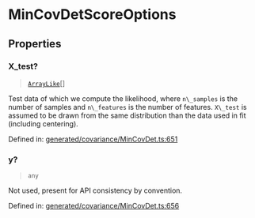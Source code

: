 # MinCovDetScoreOptions

## Properties

### X\_test?

> [`ArrayLike`](../types/ArrayLike.md)[]

Test data of which we compute the likelihood, where `n\_samples` is the number of samples and `n\_features` is the number of features. `X\_test` is assumed to be drawn from the same distribution than the data used in fit (including centering).

Defined in:  [generated/covariance/MinCovDet.ts:651](https://github.com/transitive-bullshit/scikit-learn-ts/blob/b59c1ff/packages/sklearn/src/generated/covariance/MinCovDet.ts#L651)

### y?

> `any`

Not used, present for API consistency by convention.

Defined in:  [generated/covariance/MinCovDet.ts:656](https://github.com/transitive-bullshit/scikit-learn-ts/blob/b59c1ff/packages/sklearn/src/generated/covariance/MinCovDet.ts#L656)
